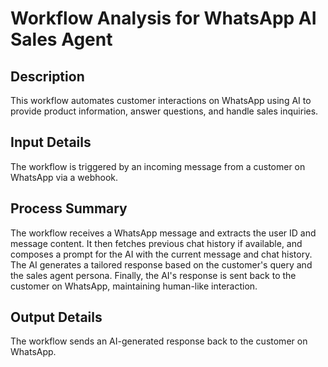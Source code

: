 # Workflow Analysis for WhatsApp AI Sales Agent

## Description
This workflow automates customer interactions on WhatsApp using AI to provide product information, answer questions, and handle sales inquiries.

## Input Details
The workflow is triggered by an incoming message from a customer on WhatsApp via a webhook.

## Process Summary
The workflow receives a WhatsApp message and extracts the user ID and message content. It then fetches previous chat history if available, and composes a prompt for the AI with the current message and chat history. The AI generates a tailored response based on the customer's query and the sales agent persona. Finally, the AI's response is sent back to the customer on WhatsApp, maintaining human-like interaction.

## Output Details
The workflow sends an AI-generated response back to the customer on WhatsApp.
